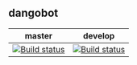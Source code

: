 
## dangobot

| master  | develop |
|---------|---|
| [![Build status](https://ci.appveyor.com/api/projects/status/ajaa3v8563doteg6/branch/master?svg=true)](https://ci.appveyor.com/project/xxami/dangobot/branch/master) |[![Build status](https://ci.appveyor.com/api/projects/status/ajaa3v8563doteg6/branch/develop?svg=true)](https://ci.appveyor.com/project/xxami/dangobot/branch/develop) |
